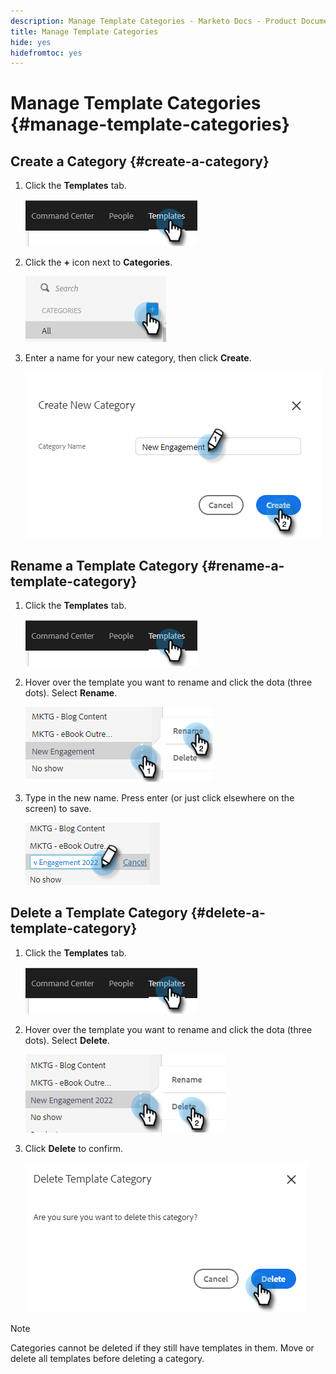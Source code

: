 ```yaml
---
description: Manage Template Categories - Marketo Docs - Product Documentation
title: Manage Template Categories
hide: yes
hidefromtoc: yes
---
```

# Manage Template Categories {#manage-template-categories}

## Create a Category {#create-a-category}

1. Click the **Templates** tab.

   ![](assets/manage-template-categories-1.png)

1. Click the **+** icon next to **Categories**.

   ![](assets/manage-template-categories-2.png)

1. Enter a name for your new category, then click **Create**.

   ![](assets/manage-template-categories-3.png)

## Rename a Template Category {#rename-a-template-category}

1. Click the **Templates** tab.

   ![](assets/manage-template-categories-4.png)

1. Hover over the template you want to rename and click the dota (three dots). Select **Rename**.

   ![](assets/manage-template-categories-5.png)

1. Type in the new name. Press enter (or just click elsewhere on the screen) to save.

   ![](assets/manage-template-categories-6.png)

## Delete a Template Category {#delete-a-template-category}

1. Click the **Templates** tab.

   ![](assets/manage-template-categories-7.png)

1. Hover over the template you want to rename and click the dota (three dots). Select **Delete**.

   ![](assets/manage-template-categories-8.png)

1. Click **Delete** to confirm.

   ![](assets/manage-template-categories-9.png)

>[!NOTE]
>
>Categories cannot be deleted if they still have templates in them. Move or delete all templates before deleting a category.
